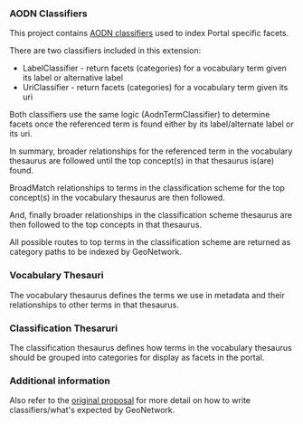 ### AODN Classifiers

This project contains
[AODN classifiers](https://geonetwork-opensource.org/manuals/trunk/fra/users/customizing-application/configuring-faceted-search.html#configuration)
used to index Portal specific facets.

There are two classifiers included in this extension:

* LabelClassifier - return facets (categories) for a vocabulary term given its label or alternative label
* UriClassifier - return facets (categories) for a vocabulary term given its uri

Both classifiers use the same logic (AodnTermClassifier) to determine facets once the referenced term is found
either by its label/alternate label or its uri.

In summary, broader relationships for the referenced term in the vocabulary thesaurus are followed until the top concept(s) 
in that thesaurus is(are) found.

BroadMatch relationships to terms in the classification scheme for the top concept(s) in the vocabulary thesaurus are then followed.

And, finally broader relationships in the classification scheme thesaurus are then followed to the top concepts in that thesaurus.

All possible routes to top terms in the classification scheme are returned as category paths to be indexed by GeoNetwork. 

### Vocabulary Thesauri

The vocabulary thesaurus defines the terms we use in metadata and their relationships to other terms in that thesaurus.

### Classification Thesaruri

The classification thesaurus defines how terms in the vocabulary thesaurus should be grouped into categories for display as facets in 
the portal. 

### Additional information

Also refer to the [original proposal](https://github.com/geonetwork/core-geonetwork/wiki/201411HierarchicalFacetSupport) for 
more detail on how to write classifiers/what's expected by GeoNetwork.